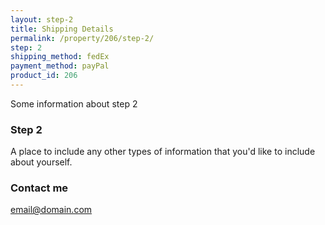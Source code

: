 ```yaml
---
layout: step-2
title: Shipping Details
permalink: /property/206/step-2/
step: 2
shipping_method: fedEx
payment_method: payPal
product_id: 206
---
```


Some information about step 2


### Step 2

A place to include any other types of information that you'd like to include about yourself.

### Contact me

[email@domain.com](mailto:email@domain.com)
